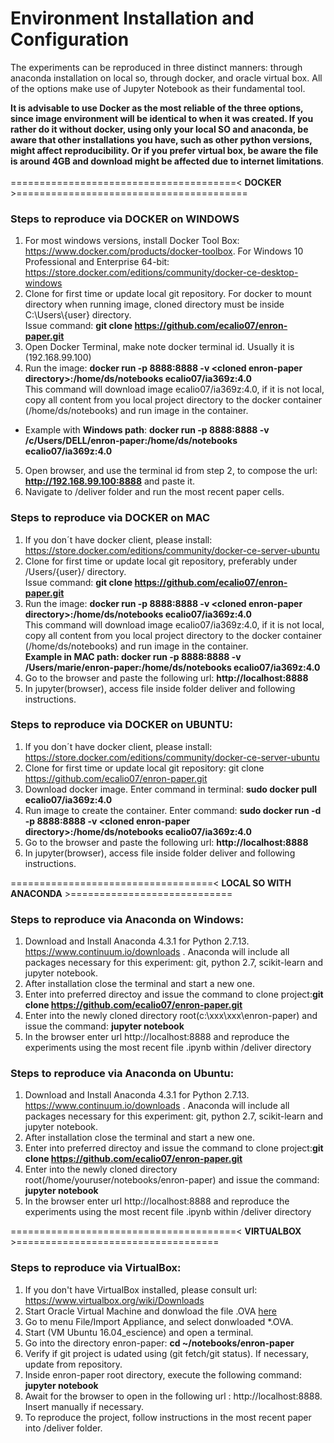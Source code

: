 # Environment Installation and Configuration

The experiments can be reproduced in three distinct manners: through anaconda installation on local so, through docker, and oracle virtual box. All of the options make use of Jupyter Notebook as their fundamental tool.

**It is advisable to use Docker as the most reliable of the three options, since image environment will be identical to when it was created. If you rather do it without docker, using only  your local SO and anaconda, be aware that other installations you have, such as other python versions, might affect reproducibility. Or if you prefer virtual box, be aware the file is around 4GB and download might  be affected due to internet limitations**.<br><br>
=======================================< **DOCKER** >======================================== 

### Steps to reproduce via DOCKER on WINDOWS
1. For most windows versions, install Docker Tool Box: https://www.docker.com/products/docker-toolbox. For Windows 10 Professional and Enterprise 64-bit: https://store.docker.com/editions/community/docker-ce-desktop-windows
2. Clone for first time or update local git repository. For docker to mount directory when running image, cloned directory must be inside C:\Users\\{user} directory.<br> Issue command: **git clone https://github.com/ecalio07/enron-paper.git**
3. Open Docker Terminal, make note docker terminal id. Usually it is (192.168.99.100)
4. Run the image: **docker run -p 8888:8888 -v \<cloned enron-paper directory>\:/home/ds/notebooks ecalio07/ia369z:4.0**<br>
This command will download image ecalio07/ia369z:4.0, if it is not local, copy all content from you local project directory to the docker container (/home/ds/notebooks) and run image in the container.<br> 
* Example with **Windows path**: **docker run -p 8888:8888 -v /c/Users/DELL/enron-paper:/home/ds/notebooks ecalio07/ia369z:4.0** 
5. Open browser, and use the terminal id from step 2, to compose the url: **http://192.168.99.100:8888** and paste it. 
6. Navigate to /deliver folder and run the most recent paper cells.

### Steps to reproduce via DOCKER on MAC
1. If you don´t have docker client, please install:
https://store.docker.com/editions/community/docker-ce-server-ubuntu
2. Clone for first time or update local git repository, preferably under /Users/{user}/ directory.<br> Issue command: **git clone https://github.com/ecalio07/enron-paper.git**
3. Run the image: **docker run -p 8888:8888 -v \<cloned enron-paper directory>\:/home/ds/notebooks ecalio07/ia369z:4.0**<br>
This command will download image ecalio07/ia369z:4.0, if it is not local, copy all content from you local project directory to the docker container (/home/ds/notebooks) and run image in the container.<br> 
**Example in MAC path: docker run -p 8888:8888 -v /Users/marie/enron-paper:/home/ds/notebooks ecalio07/ia369z:4.0**
4. Go to the browser and paste the following url: **http://localhost:8888**
5. In jupyter(browser), access file inside folder deliver and following instructions.

### Steps to reproduce via DOCKER on UBUNTU:
1. If you don´t have docker client, please install:
https://store.docker.com/editions/community/docker-ce-server-ubuntu
2. Clone for first time or update local git repository: git clone https://github.com/ecalio07/enron-paper.git
3. Download docker image. Enter command in terminal: **sudo docker pull ecalio07/ia369z:4.0**
4. Run image to create the container. Enter command: **sudo docker run -d -p 8888:8888 -v \<cloned enron-paper directory>\:/home/ds/notebooks ecalio07/ia369z:4.0**
5. Go to the browser and paste the following url: **http://localhost:8888**
6. In jupyter(browser), access file inside folder deliver and following instructions.


===================================< **LOCAL SO WITH ANACONDA** >============================ 

### Steps to reproduce via Anaconda on Windows:
1. Download and Install Anaconda 4.3.1 for Python 2.7.13. https://www.continuum.io/downloads . Anaconda will include all packages necessary for this experiment: git, python 2.7, scikit-learn and jupyter notebook.
2. After installation close the terminal and start a new one.
3. Enter into preferred directoy and issue the command to clone project:**git clone https://github.com/ecalio07/enron-paper.git**
4. Enter into the newly cloned directory root(c:\xxx\xxx\enron-paper) and issue the command: **jupyter notebook**
5. In the browser enter url http://localhost:8888 and reproduce the experiments using the most recent file .ipynb within /deliver directory

### Steps to reproduce via Anaconda on Ubuntu:
1. Download and Install Anaconda 4.3.1 for Python 2.7.13. https://www.continuum.io/downloads . Anaconda will include all packages necessary for this experiment: git, python 2.7, scikit-learn and jupyter notebook.
2. After installation close the terminal and start a new one.
3. Enter into preferred directoy and issue the command to clone project:**git clone https://github.com/ecalio07/enron-paper.git** 
4. Enter into the newly cloned directory root(/home/youruser/notebooks/enron-paper) and issue the command: **jupyter notebook** 
5. In the browser enter url http://localhost:8888 and reproduce the experiments using the most recent file .ipynb within /deliver directory

=======================================< **VIRTUALBOX** >===================================

### Steps to reproduce via VirtualBox:
1. If you don't have VirtualBox installed, please consult url:
https://www.virtualbox.org/wiki/Downloads
2. Start Oracle Virtual Machine and donwload the file .OVA [here](https://drive.google.com/file/d/0B4KJCoCOJkpGOEYwYWhPb18ySmM/view?usp=sharing)
3. Go to menu File/Import Appliance, and select donwloaded *.OVA.
4. Start  (VM Ubuntu 16.04_escience) and open a terminal.
5. Go into the directory enron-paper: **cd ~/notebooks/enron-paper**
6. Verify if git project is udated using (git fetch/git status). If necessary, update from repository.
7. Inside enron-paper root directory, execute the following command: **jupyter notebook**
8. Await for the browser to open in the following url : http://localhost:8888. Insert manually if necessary.
9. To reproduce the project, follow instructions in the most recent paper into /deliver folder.
 
